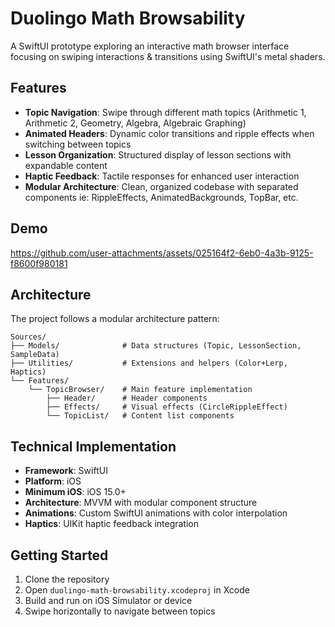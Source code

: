 # Duolingo Math Browsability

A SwiftUI prototype exploring an interactive math browser interface focusing on swiping interactions & transitions using SwiftUI's metal shaders.

## Features

- **Topic Navigation**: Swipe through different math topics (Arithmetic 1, Arithmetic 2, Geometry, Algebra, Algebraic Graphing)
- **Animated Headers**: Dynamic color transitions and ripple effects when switching between topics
- **Lesson Organization**: Structured display of lesson sections with expandable content
- **Haptic Feedback**: Tactile responses for enhanced user interaction
- **Modular Architecture**: Clean, organized codebase with separated components ie: RippleEffects, AnimatedBackgrounds, TopBar, etc.

## Demo

https://github.com/user-attachments/assets/025164f2-6eb0-4a3b-9125-f8600f980181

## Architecture

The project follows a modular architecture pattern:

```
Sources/
├── Models/              # Data structures (Topic, LessonSection, SampleData)
├── Utilities/           # Extensions and helpers (Color+Lerp, Haptics)
└── Features/
    └── TopicBrowser/    # Main feature implementation
        ├── Header/      # Header components
        ├── Effects/     # Visual effects (CircleRippleEffect)
        └── TopicList/   # Content list components
```

## Technical Implementation

- **Framework**: SwiftUI
- **Platform**: iOS
- **Minimum iOS**: iOS 15.0+
- **Architecture**: MVVM with modular component structure
- **Animations**: Custom SwiftUI animations with color interpolation
- **Haptics**: UIKit haptic feedback integration

## Getting Started

1. Clone the repository
2. Open `duolingo-math-browsability.xcodeproj` in Xcode
3. Build and run on iOS Simulator or device
4. Swipe horizontally to navigate between topics
